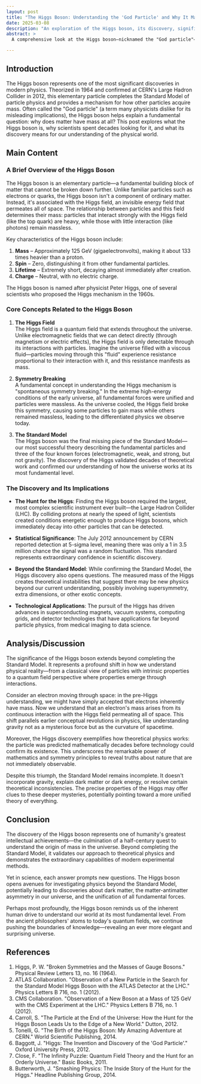 ```yaml
---
layout: post
title: "The Higgs Boson: Understanding the 'God Particle' and Why It Matters"
date: 2025-03-08
description: "An exploration of the Higgs boson, its discovery, significance in particle physics, and what it reveals about the fundamental nature of our universe."
abstract: >
  A comprehensive look at the Higgs boson—nicknamed the "God particle"—examining its role in the Standard Model of particle physics, the decades-long quest for its discovery, and how it helps explain how particles acquire mass, fundamentally reshaping our understanding of the universe's basic building blocks and the forces that govern them.

---
```


## Introduction
The Higgs boson represents one of the most significant discoveries in modern physics. Theorized in 1964 and confirmed at CERN's Large Hadron Collider in 2012, this elementary particle completes the Standard Model of particle physics and provides a mechanism for how other particles acquire mass. Often called the "God particle" (a term many physicists dislike for its misleading implications), the Higgs boson helps explain a fundamental question: why does matter have mass at all? This post explores what the Higgs boson is, why scientists spent decades looking for it, and what its discovery means for our understanding of the physical world.

## Main Content

### A Brief Overview of the Higgs Boson
The Higgs boson is an elementary particle—a fundamental building block of matter that cannot be broken down further. Unlike familiar particles such as electrons or quarks, the Higgs boson isn't a component of ordinary matter. Instead, it's associated with the Higgs field, an invisible energy field that permeates all of space. The relationship between particles and this field determines their mass: particles that interact strongly with the Higgs field (like the top quark) are heavy, while those with little interaction (like photons) remain massless.

Key characteristics of the Higgs boson include:
1. **Mass** – Approximately 125 GeV (gigaelectronvolts), making it about 133 times heavier than a proton.  
2. **Spin** – Zero, distinguishing it from other fundamental particles.  
3. **Lifetime** – Extremely short, decaying almost immediately after creation.  
4. **Charge** – Neutral, with no electric charge.

The Higgs boson is named after physicist Peter Higgs, one of several scientists who proposed the Higgs mechanism in the 1960s.

### Core Concepts Related to the Higgs Boson

1. **The Higgs Field**  
   The Higgs field is a quantum field that extends throughout the universe. Unlike electromagnetic fields that we can detect directly (through magnetism or electric effects), the Higgs field is only detectable through its interactions with particles. Imagine the universe filled with a viscous fluid—particles moving through this "fluid" experience resistance proportional to their interaction with it, and this resistance manifests as mass.

2. **Symmetry Breaking**  
   A fundamental concept in understanding the Higgs mechanism is "spontaneous symmetry breaking." In the extreme high-energy conditions of the early universe, all fundamental forces were unified and particles were massless. As the universe cooled, the Higgs field broke this symmetry, causing some particles to gain mass while others remained massless, leading to the differentiated physics we observe today.

3. **The Standard Model**  
   The Higgs boson was the final missing piece of the Standard Model—our most successful theory describing the fundamental particles and three of the four known forces (electromagnetic, weak, and strong, but not gravity). The discovery of the Higgs validated decades of theoretical work and confirmed our understanding of how the universe works at its most fundamental level.

### The Discovery and Its Implications

- **The Hunt for the Higgs**: Finding the Higgs boson required the largest, most complex scientific instrument ever built—the Large Hadron Collider (LHC). By colliding protons at nearly the speed of light, scientists created conditions energetic enough to produce Higgs bosons, which immediately decay into other particles that can be detected.

- **Statistical Significance**: The July 2012 announcement by CERN reported detection at 5-sigma level, meaning there was only a 1 in 3.5 million chance the signal was a random fluctuation. This standard represents extraordinary confidence in scientific discovery.

- **Beyond the Standard Model**: While confirming the Standard Model, the Higgs discovery also opens questions. The measured mass of the Higgs creates theoretical instabilities that suggest there may be new physics beyond our current understanding, possibly involving supersymmetry, extra dimensions, or other exotic concepts.

- **Technological Applications**: The pursuit of the Higgs has driven advances in superconducting magnets, vacuum systems, computing grids, and detector technologies that have applications far beyond particle physics, from medical imaging to data science.

## Analysis/Discussion
The significance of the Higgs boson extends beyond completing the Standard Model. It represents a profound shift in how we understand physical reality—from a classical view of particles with intrinsic properties to a quantum field perspective where properties emerge through interactions.

Consider an electron moving through space: in the pre-Higgs understanding, we might have simply accepted that electrons inherently have mass. Now we understand that an electron's mass arises from its continuous interaction with the Higgs field permeating all of space. This shift parallels earlier conceptual revolutions in physics, like understanding gravity not as a mysterious force but as the curvature of spacetime.

Moreover, the Higgs discovery exemplifies how theoretical physics works: the particle was predicted mathematically decades before technology could confirm its existence. This underscores the remarkable power of mathematics and symmetry principles to reveal truths about nature that are not immediately observable.

Despite this triumph, the Standard Model remains incomplete. It doesn't incorporate gravity, explain dark matter or dark energy, or resolve certain theoretical inconsistencies. The precise properties of the Higgs may offer clues to these deeper mysteries, potentially pointing toward a more unified theory of everything.

## Conclusion
The discovery of the Higgs boson represents one of humanity's greatest intellectual achievements—the culmination of a half-century quest to understand the origin of mass in the universe. Beyond completing the Standard Model, it validates our approach to theoretical physics and demonstrates the extraordinary capabilities of modern experimental methods.

Yet in science, each answer prompts new questions. The Higgs boson opens avenues for investigating physics beyond the Standard Model, potentially leading to discoveries about dark matter, the matter-antimatter asymmetry in our universe, and the unification of all fundamental forces.

Perhaps most profoundly, the Higgs boson reminds us of the inherent human drive to understand our world at its most fundamental level. From the ancient philosophers' atoms to today's quantum fields, we continue pushing the boundaries of knowledge—revealing an ever more elegant and surprising universe.

## References
1. Higgs, P. W. "Broken Symmetries and the Masses of Gauge Bosons." Physical Review Letters 13, no. 16 (1964).  
2. ATLAS Collaboration. "Observation of a New Particle in the Search for the Standard Model Higgs Boson with the ATLAS Detector at the LHC." Physics Letters B 716, no. 1 (2012).  
3. CMS Collaboration. "Observation of a New Boson at a Mass of 125 GeV with the CMS Experiment at the LHC." Physics Letters B 716, no. 1 (2012).  
4. Carroll, S. "The Particle at the End of the Universe: How the Hunt for the Higgs Boson Leads Us to the Edge of a New World." Dutton, 2012.  
5. Tonelli, G. "The Birth of the Higgs Boson: My Amazing Adventure at CERN." World Scientific Publishing, 2014.  
6. Baggott, J. "Higgs: The Invention and Discovery of the 'God Particle'." Oxford University Press, 2012.  
7. Close, F. "The Infinity Puzzle: Quantum Field Theory and the Hunt for an Orderly Universe." Basic Books, 2011.  
8. Butterworth, J. "Smashing Physics: The Inside Story of the Hunt for the Higgs." Headline Publishing Group, 2014.